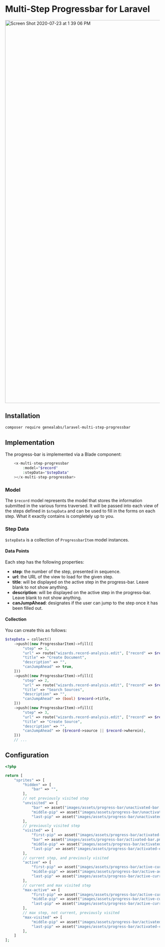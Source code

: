# Multi-Step Progressbar for Laravel

<img width="1245" alt="Screen Shot 2020-07-23 at 1 39 06 PM" src="https://user-images.githubusercontent.com/1791050/88336503-f77f9000-cce9-11ea-95ed-b8ff1fb7fb26.png">

## Installation
```sh
composer require genealabs/laravel-multi-step-progressbar
```

## Implementation
The progress-bar is implemented via a Blade component:
```php
    <x-multi-step-progressbar
        :model="$record"
        :stepData="$stepData"
    ></x-multi-step-progressbar>
```

### Model
The `$record` model represents the model that stores the information submitted in the various forms traversed. It will be passed into each view of the steps defined in `$stepData` and can be used to fill in the forms on each step. What it exactly contains is completely up to you.

### Step Data
`$stepData` is a collection of `ProgressbarItem` model instances.

#### Data Points
Each step has the following properties:
- **step**: the number of the step, presented in sequence.
- **url**: the URL of the view to load for the given step.
- **title**: will be displayed on the active step in the progress-bar. Leave blank to not show anything.
- **description**: will be displayed on the active step in the progress-bar. Leave blank to not show anything.
- **canJumpAhead**: designates if the user can jump to the step once it has been filled out.

#### Collection
You can create this as follows:
```php
$stepData = collect()
    ->push((new ProgressbarItem)->fill([
        "step" => 1,
        "url" => route("wizards.record-analysis.edit", ["record" => $record, "step" => "1"]),
        "title" => "Create Document",
        "description" => "",
        "canJumpAhead" => true,
    ]))
    ->push((new ProgressbarItem)->fill([
        "step" => 2,
        "url" => route("wizards.record-analysis.edit", ["record" => $record, "step" => "2"]),
        "title" => "Search Sources",
        "description" => "",
        "canJumpAhead" => (bool) $record->title,
    ]))
    ->push((new ProgressbarItem)->fill([
        "step" => 3,
        "url" => route("wizards.record-analysis.edit", ["record" => $record, "step" => "3"]),
        "title" => "Create Source",
        "description" => "",
        "canJumpAhead" => ($record->source || $record->wherein),
    ]))
    // ...
```

## Configuration
```php
<?php

return [
    "sprites" => [
        "hidden" => [
            "bar" => "",
        ],
        // not previously visited step
        "unvisited" => [
            "bar" => asset("images/assets/progress-bar/unactivated-bar.png"),
            "middle-pip" => asset("images/assets/progress-bar/unactivated-middle.png"),
            "last-pip" => asset("images/assets/progress-bar/unactivated-end.png"),
        ],
        // previously visited step
        "visited" => [
            "first-pip" => asset("images/assets/progress-bar/activated-start.png"),
            "bar" => asset("images/assets/progress-bar/activated-bar.png"),
            "middle-pip" => asset("images/assets/progress-bar/activated-middle.png"),
            "last-pip" => asset("images/assets/progress-bar/activated-end.png"),
        ],
        // current step, and previously visited
        "active" => [
            "first-pip" => asset("images/assets/progress-bar/active-current-start.png"),
            "middle-pip" => asset("images/assets/progress-bar/active-activated-middle.png"),
            "last-pip" => asset("images/assets/progress-bar/active-current-end.png"),
        ],
        // current and max visited step
        "max-active" => [
            "first-pip" => asset("images/assets/progress-bar/active-current-start.png"),
            "middle-pip" => asset("images/assets/progress-bar/active-current-middle.png"),
            "last-pip" => asset("images/assets/progress-bar/active-current-end.png"),
        ],
        // max step, not current, previously visited
        "max-visited" => [
            "middle-pip" => asset("images/assets/progress-bar/activated-current-middle.png"),
            "last-pip" => asset("images/assets/progress-bar/activated-current-end.png"),
        ],
    ]
];
```
